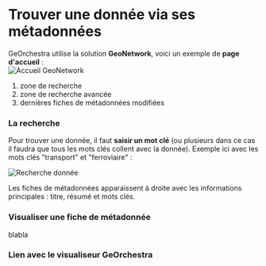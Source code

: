 # Trouver une donnée via ses métadonnées

GeOrchestra utilise la solution **GeoNetwork**, voici un exemple de **page d'accueil** :  
![Accueil GeoNetwork](gn_acceuil.png)

1. zone de recherche
2. zone de recherche avancée
3. dernières fiches de métadonnées modifiées

### La recherche

Pour trouver une donnée, il faut **saisir un mot clé** \(ou plusieurs dans ce cas il faudra que tous les mots clés collent avec la donnée\). Exemple ici avec les mots clés "transport" et "ferroviaire" :

![Recherche donnée](gn_recherche.png)

Les fiches de métadonnées apparaissent à droite avec les informations principales : titre, résumé et mots clés.

### Visualiser une fiche de métadonnée

blabla

### Lien avec le visualiseur GeOrchestra




